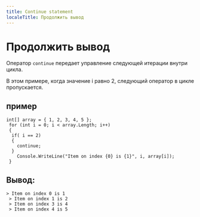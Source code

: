 ```yaml
---
title: Continue statement
localeTitle: Продолжить вывод
---
```

# Продолжить вывод

Оператор `continue` передает управление следующей итерации внутри цикла.

В этом примере, когда значение i равно 2, следующий оператор в цикле пропускается.

## пример
```
int[] array = { 1, 2, 3, 4, 5 }; 
 for (int i = 0; i < array.Length; i++) 
 { 
  if( i == 2) 
  { 
    continue; 
  } 
    Console.WriteLine("Item on index {0} is {1}", i, array[i]); 
 } 
```

## Вывод:
```
> Item on index 0 is 1 
 > Item on index 1 is 2 
 > Item on index 3 is 4 
 > Item on index 4 is 5 

```